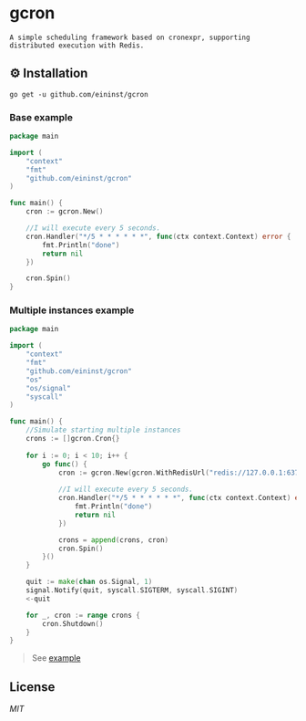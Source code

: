 # gcron

`A simple scheduling framework based on cronexpr, supporting distributed execution with Redis.`

## ⚙ Installation

```text
go get -u github.com/eininst/gcron
```

### Base example
```go
package main

import (
	"context"
	"fmt"
	"github.com/eininst/gcron"
)

func main() {
	cron := gcron.New()

	//I will execute every 5 seconds.
	cron.Handler("*/5 * * * * * *", func(ctx context.Context) error {
		fmt.Println("done")
		return nil
	})

	cron.Spin()
}
```


### Multiple instances example
```go
package main

import (
	"context"
	"fmt"
	"github.com/eininst/gcron"
	"os"
	"os/signal"
	"syscall"
)

func main() {
	//Simulate starting multiple instances
	crons := []gcron.Cron{}
	
	for i := 0; i < 10; i++ {
		go func() {
			cron := gcron.New(gcron.WithRedisUrl("redis://127.0.0.1:6379/0"))
			
			//I will execute every 5 seconds.
			cron.Handler("*/5 * * * * * *", func(ctx context.Context) error {
				fmt.Println("done")
				return nil
			})

			crons = append(crons, cron)
			cron.Spin()
		}()
	}

	quit := make(chan os.Signal, 1)
	signal.Notify(quit, syscall.SIGTERM, syscall.SIGINT)
	<-quit

	for _, cron := range crons {
		cron.Shutdown()
	}
}

```
> See [example](/example)

## License

*MIT*
